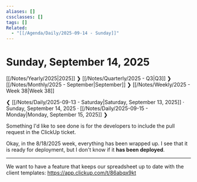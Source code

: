 ```yaml
---
aliases: []
cssclasses: []
tags: []
Related:
  - "[[/Agenda/Daily/2025-09-14 - Sunday]]"
---
```

# Sunday, September 14, 2025

[[/Notes/Yearly/2025|2025]] ❯ [[/Notes/Quarterly/2025 - Q3|Q3]] ❯ [[/Notes/Monthly/2025 - September|September]] ❯ [[/Notes/Weekly/2025 - Week 38|Week 38]]

❮ [[/Notes/Daily/2025-09-13 - Saturday|Saturday, September 13, 2025]] · Sunday, September 14, 2025 · [[/Notes/Daily/2025-09-15 - Monday|Monday, September 15, 2025]] ❯

Something I'd like to see done is for the developers to include the pull request in the ClickUp ticket.

Okay, in the 8/18/2025 week, everything has been wrapped up. I see that it is ready for deployment, but I don't know if it **has been deployed**.

---

We want to have a feature that keeps our spreadsheet up to date with the client templates: https://app.clickup.com/t/86abqx9kt